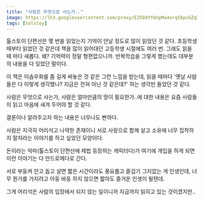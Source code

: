 ```yaml
---
title: "사람은 무엇으로 사는가.."
image: https://lh3.googleusercontent.com/proxy/EZ5b9YYdnpMa4orqS6pvGZq7BTnMASWn6MXeYcl5IogLVagOJQm7qFCHS6EqBkFOktLfh4KMtK033n7Iidl3ZX5Y4slfNNzUo4dqK_NJ9-xesa3nhXK32AqdWU2w5ySZVhFdN_104bji5raxkQ
tags: [tolstoy]
---
```


톨스토이 단편선은 몇 번을 읽었는지 기억이 안날 정도로 많이 읽었던 것 같다. 초등학생때부터 읽었던 것 같은데 책을 많이 읽어대던 고등학생 시절에도 여러 번. 그래도 읽을 때 마다 새롭다. 왜? 기억력이 정말 형편없으니까. 반복학습을 그렇게 했는데도 대부분의 내용을 다 잊었단 말이다.

이 책은 이솝우화를 좀 길게 써놓은 것 같은 그런 느낌을 받는데, 읽을 때마다 '옛날 사람들은 다 이렇게 생각했나? 지금은 전혀 아닌 것 같은데?' 하는 생각만 들었던 것 같다. 

사람은 무엇으로 사는가, 사람은 얼마만큼의 땅이 필요한가..에 대한 내용은 요즘 사람들이 읽고 마음에 새겨 두어야 할 것 같다.

결론이나 알려주고자 하는 내용은 너무나도 뻔하다. 

사람은 지극히 어리석고 나약한 존재이니 서로 사랑으로 함께 살고 소유에 너무 집착하지 말자라는 이야기를 하고 싶었던 모양이다. 

돈이라는 악마(톨스토이 단편선에 제법 등장하는 캐릭터다)가 여기에 개입을 하게 되면 이런 이야기는 다 안드로메다로 간다.

서로 부둥켜 안고 돕고 살면 짧은 시간이라도 풍요롭고 즐겁기 그지없는 게 인생인데, 너무 뭔가를 가지려고 아둥 바둥 하지 않으면 짧아도 즐거운 인생이 될텐데. 

그게 어리석은 사람의 입장에서 되지 않는 일이니까 지금까지 읽히고 있는 것이겠지만..